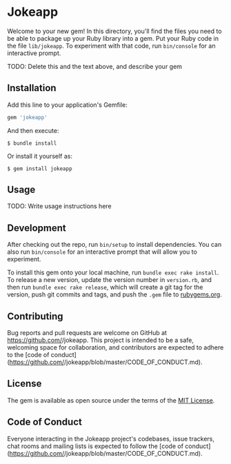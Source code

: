 # Jokeapp

Welcome to your new gem! In this directory, you'll find the files you need to be able to package up your Ruby library into a gem. Put your Ruby code in the file `lib/jokeapp`. To experiment with that code, run `bin/console` for an interactive prompt.

TODO: Delete this and the text above, and describe your gem

## Installation

Add this line to your application's Gemfile:

```ruby
gem 'jokeapp'
```

And then execute:

    $ bundle install

Or install it yourself as:

    $ gem install jokeapp

## Usage

TODO: Write usage instructions here

## Development

After checking out the repo, run `bin/setup` to install dependencies. You can also run `bin/console` for an interactive prompt that will allow you to experiment.

To install this gem onto your local machine, run `bundle exec rake install`. To release a new version, update the version number in `version.rb`, and then run `bundle exec rake release`, which will create a git tag for the version, push git commits and tags, and push the `.gem` file to [rubygems.org](https://rubygems.org).

## Contributing

Bug reports and pull requests are welcome on GitHub at https://github.com/<github username>/jokeapp. This project is intended to be a safe, welcoming space for collaboration, and contributors are expected to adhere to the [code of conduct](https://github.com/<github username>/jokeapp/blob/master/CODE_OF_CONDUCT.md).


## License

The gem is available as open source under the terms of the [MIT License](https://opensource.org/licenses/MIT).

## Code of Conduct

Everyone interacting in the Jokeapp project's codebases, issue trackers, chat rooms and mailing lists is expected to follow the [code of conduct](https://github.com/<github username>/jokeapp/blob/master/CODE_OF_CONDUCT.md).
